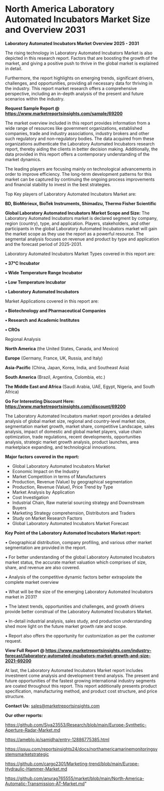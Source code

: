 # North America Laboratory Automated Incubators Market Size and Overview 2031

<Strong> Laboratory Automated Incubators Market Overview 2025 - 2031</strong>

The rising technology in Laboratory Automated Incubators Market is also depicted in this research report. Factors that are boosting the growth of the market, and giving a positive push to thrive in the global market is explained in detail.

Furthermore, the report highlights on emerging trends, significant drivers, challenges, and opportunities, providing all necessary data for thriving in the industry. This report market research offers a comprehensive perspective, including an in-depth analysis of the present and future scenarios within the industry.

<strong>Request Sample Report @ <a href=https://www.marketreportsinsights.com/sample/69200>https://www.marketreportsinsights.com/sample/69200</a></strong>

The market overview included in this report provides information from a wide range of resources like government organizations, established companies, trade and industry associations, industry brokers and other such regulatory and non-regulatory bodies. The data acquired from these organizations authenticate the Laboratory Automated Incubators research report, thereby aiding the clients in better decision making. Additionally, the data provided in this report offers a contemporary understanding of the market dynamics.

The leading players are focusing mainly on technological advancements in order to improve efficiency. The long-term development patterns for this market can be captured by continuing the ongoing process improvements and financial stability to invest in the best strategies.

Top Key players of Laboratory Automated Incubators Market are:

<strong>BD, BioMérieux, BioTek Instruments, Shimadzu, Thermo Fisher Scientific</strong>

<strong><b>Global Laboratory Automated Incubators Market Scope and Size:</b></strong>
The Laboratory Automated Incubators market is declared segment by company, region (country), type, and application. Players, stakeholders, and other participants in the global Laboratory Automated Incubators market will gain the market scope as they use the report as a powerful resource. The segmental analysis focuses on revenue and product by type and application and the forecast period of 2025-2031.

Laboratory Automated Incubators Market Types covered in this report are:

<strong>• 37°C Incubator

• Wide Temperature Range Incubator

• Low Temperature Incubator

• Laboratory Automated Incubators</strong>

Market Applications covered in this report are:

<strong>• Biotechnology and Pharmaceutical Companies

• Research and Academic Institutes

• CROs</strong> 

Regional Analysis

<strong>North America</strong> (the United States, Canada, and Mexico)

<strong>Europe</strong> (Germany, France, UK, Russia, and Italy)

<strong>Asia-Pacific</strong> (China, Japan, Korea, India, and Southeast Asia)

<strong>South America</strong> (Brazil, Argentina, Colombia, etc.)

<strong>The Middle East and Africa</strong> (Saudi Arabia, UAE, Egypt, Nigeria, and South Africa)

<strong>Go For Interesting Discount Here: <a href=https://www.marketreportsinsights.com/discount/69200>https://www.marketreportsinsights.com/discount/69200</a></strong>

The Laboratory Automated Incubators market report provides a detailed analysis of global market size, regional and country-level market size, segmentation market growth, market share, competitive Landscape, sales analysis, impact of domestic and global market players, value chain optimization, trade regulations, recent developments, opportunities analysis, strategic market growth analysis, product launches, area marketplace expanding, and technological innovations.

<strong><b>Major factors covered in the report:</b></strong>
<ul>
  <li>Global Laboratory Automated Incubators Market </li>
  <li>Economic Impact on the Industry</li>
  <li>Market Competition in terms of Manufacturers</li>
  <li>Production, Revenue (Value) by geographical segmentation</li>
  <li>Production, Revenue (Value), Price Trend by Type</li>
  <li>Market Analysis by Application</li>
  <li>Cost Investigation</li>
  <li>Industrial Chain, Raw material sourcing strategy and Downstream Buyers</li>
  <li>Marketing Strategy comprehension, Distributors and Traders</li>
  <li>Study on Market Research Factors</li>
  <li>Global Laboratory Automated Incubators Market Forecast</li>
</ul>

<strong><b>Key Point of the Laboratory Automated Incubators Market report:</b></strong>

• Geographical distribution, company profiling, and various other market segmentation are provided in the report.

• For better understanding of the global Laboratory Automated Incubators market status, the accurate market valuation which comprises of size, share, and revenue are also covered.

• Analysis of the competitive dynamic factors better extrapolate the complete market overview

• What will be the size of the emerging Laboratory Automated Incubators market in 2031?

• The latest trends, opportunities and challenges, and growth drivers provide better construal of the Laboratory Automated Incubators Market.

• In-detail industrial analysis, sales study, and production understanding shed more light on the future market growth rate and scope.

• Report also offers the opportunity for customization as per the customer request.

<strong><b>View Full Report @ <a href=https://www.marketreportsinsights.com/industry-forecast/laboratory-automated-incubators-market-growth-and-size-2021-69200>https://www.marketreportsinsights.com/industry-forecast/laboratory-automated-incubators-market-growth-and-size-2021-69200</a></b></strong>


At last, the Laboratory Automated Incubators Market report includes investment come analysis and development trend analysis. The present and future opportunities of the fastest growing international industry segments are coated throughout this report. This report additionally presents product specification, manufacturing method, and product cost structure, and price structure.

<strong>Contact Us:</strong>
sales@marketreportsinsights.com

<strong>Our other reports:</strong>

<a href=https://github.com/Siya23553/Research/blob/main/Europe-Synthetic-Aperture-Radar-Market.md>https://github.com/Siya23553/Research/blob/main/Europe-Synthetic-Aperture-Radar-Market.md</a>

<a href=https://ameblo.jp/samidha/entry-12886775385.html>https://ameblo.jp/samidha/entry-12886775385.html</a>

<a href=https://issuu.com/reportsinsights24/docs/northamericamarinemonitoringsystemsmarketstrategic>https://issuu.com/reportsinsights24/docs/northamericamarinemonitoringsystemsmarketstrategic</a>

<a href=https://github.com/cargo2301/Marketing-trend/blob/main/Europe-Hydraulic-Hammer-Market.md>https://github.com/cargo2301/Marketing-trend/blob/main/Europe-Hydraulic-Hammer-Market.md</a>

<a href=https://github.com/anurag765555/market/blob/main/North-America-Automatic-Transmission-AT-Market.md>https://github.com/anurag765555/market/blob/main/North-America-Automatic-Transmission-AT-Market.md</a>"

